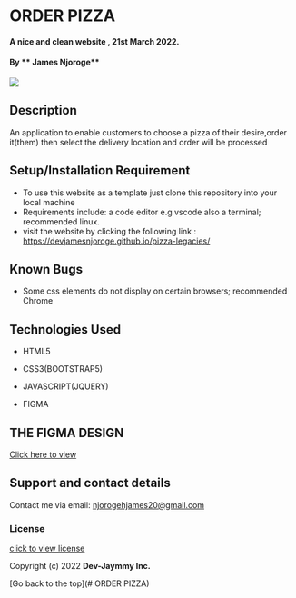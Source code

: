# ORDER PIZZA

#### A nice and clean website , 21st March 2022.

#### By ** James Njoroge**

<img src="https://devjamesnjoroge.github.io/pizza-legacies/blob/master/assets/pizza-preview.jpg">

## Description

An application to enable customers to choose a pizza of their desire,order it(them) then select the delivery location and order will be processed

## Setup/Installation Requirement

- To use this website as a template just clone this repository into your local machine
- Requirements include: a code editor e.g vscode also a terminal; recommended linux.
- visit the website by clicking the following link : https://devjamesnjoroge.github.io/pizza-legacies/

## Known Bugs

- Some css elements do not display on certain browsers; recommended Chrome

## Technologies Used

* HTML5

* CSS3(BOOTSTRAP5)

* JAVASCRIPT(JQUERY)

* FIGMA

## THE FIGMA DESIGN

[Click here to view](https://www.figma.com/file/VRHQSbowzDp1wlk7milK0V/Pizza-Legacies?node-id=0%3A1)

## Support and contact details

Contact me via email: njorogehjames20@gmail.com

### License

[click to view license](LICENSE)

Copyright (c) 2022 **Dev-Jaymmy Inc.**

[Go back to the top](# ORDER PIZZA)


